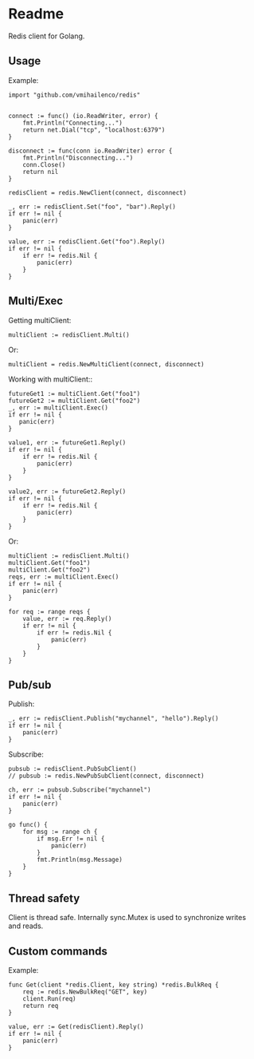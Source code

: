 Readme
======

Redis client for Golang.

Usage
-----

Example:

    import "github.com/vmihailenco/redis"


    connect := func() (io.ReadWriter, error) {
        fmt.Println("Connecting...")
        return net.Dial("tcp", "localhost:6379")
    }

    disconnect := func(conn io.ReadWriter) error {
        fmt.Println("Disconnecting...")
        conn.Close()
        return nil
    }

    redisClient = redis.NewClient(connect, disconnect)

    _, err := redisClient.Set("foo", "bar").Reply()
    if err != nil {
        panic(err)
    }

    value, err := redisClient.Get("foo").Reply()
    if err != nil {
        if err != redis.Nil {
            panic(err)
        }
    }

Multi/Exec
----------

Getting multiClient:

    multiClient := redisClient.Multi()

Or:

    multiClient = redis.NewMultiClient(connect, disconnect)

Working with multiClient::

    futureGet1 := multiClient.Get("foo1")
    futureGet2 := multiClient.Get("foo2")
    _, err := multiClient.Exec()
    if err != nil {
       panic(err)
    }

    value1, err := futureGet1.Reply()
    if err != nil {
        if err != redis.Nil {
            panic(err)
        }
    }

    value2, err := futureGet2.Reply()
    if err != nil {
        if err != redis.Nil {
            panic(err)
        }
    }

Or:

    multiClient := redisClient.Multi()
    multiClient.Get("foo1")
    multiClient.Get("foo2")
    reqs, err := multiClient.Exec()
    if err != nil {
        panic(err)
    }

    for req := range reqs {
        value, err := req.Reply()
        if err != nil {
            if err != redis.Nil {
                panic(err)
            }
        }
    }

Pub/sub
-------

Publish:

    _, err := redisClient.Publish("mychannel", "hello").Reply()
    if err != nil {
        panic(err)
    }

Subscribe:

    pubsub := redisClient.PubSubClient()
    // pubsub := redis.NewPubSubClient(connect, disconnect)

    ch, err := pubsub.Subscribe("mychannel")
    if err != nil {
        panic(err)
    }

    go func() {
        for msg := range ch {
            if msg.Err != nil {
                panic(err)
            }
            fmt.Println(msg.Message)
        }
    }

Thread safety
-------------

Client is thread safe. Internally sync.Mutex is used to synchronize writes and reads.

Custom commands
---------------

Example:

    func Get(client *redis.Client, key string) *redis.BulkReq {
        req := redis.NewBulkReq("GET", key)
        client.Run(req)
        return req
    }

    value, err := Get(redisClient).Reply()
    if err != nil {
        panic(err)
    }
